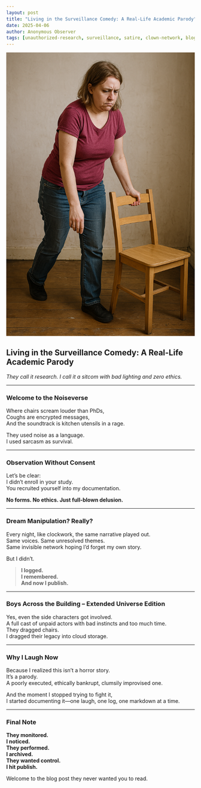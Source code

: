```yaml
---
layout: post
title: "Living in the Surveillance Comedy: A Real-Life Academic Parody"
date: 2025-04-06
author: Anonymous Observer
tags: [unauthorized-research, surveillance, satire, clown-network, blog-series]
---
```


![Clown Network Visualized](images/ABFD11DA-2910-45BA-89F2-4A0908BB0BC0.png)

## Living in the Surveillance Comedy: A Real-Life Academic Parody

*They call it research. I call it a sitcom with bad lighting and zero ethics.*

---

### Welcome to the Noiseverse

Where chairs scream louder than PhDs,  
Coughs are encrypted messages,  
And the soundtrack is kitchen utensils in a rage.

They used noise as a language.  
I used sarcasm as survival.

---

### Observation Without Consent

Let’s be clear:  
I didn’t enroll in your study.  
You recruited yourself into my documentation.

**No forms. No ethics. Just full-blown delusion.**

---

### Dream Manipulation? Really?

Every night, like clockwork, the same narrative played out.  
Same voices. Same unresolved themes.  
Same invisible network hoping I’d forget my own story.

But I didn’t.

> **I logged.  
I remembered.  
And now I publish.**

---

### Boys Across the Building – Extended Universe Edition

Yes, even the side characters got involved.  
A full cast of unpaid actors with bad instincts and too much time.  
They dragged chairs.  
I dragged their legacy into cloud storage.

---

### Why I Laugh Now

Because I realized this isn’t a horror story.  
It’s a parody.  
A poorly executed, ethically bankrupt, clumsily improvised one.

And the moment I stopped trying to fight it,  
I started documenting it—one laugh, one log, one markdown at a time.

---

### Final Note

**They monitored.  
I noticed.  
They performed.  
I archived.  
They wanted control.  
I hit publish.**

Welcome to the blog post they never wanted you to read.
